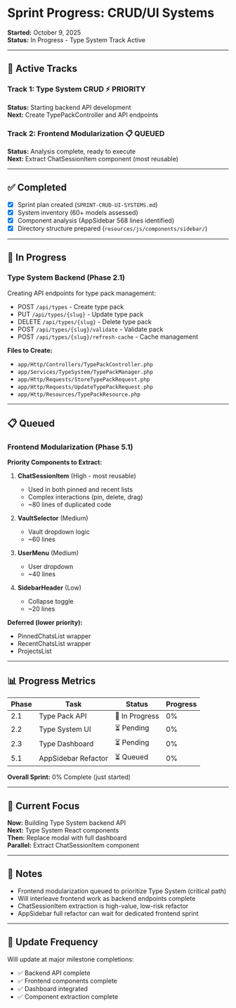 # Sprint Progress: CRUD/UI Systems

**Started:** October 9, 2025  
**Status:** In Progress - Type System Track Active

---

## 🎯 Active Tracks

### Track 1: Type System CRUD ⚡ **PRIORITY**
**Status:** Starting backend API development  
**Next:** Create TypePackController and API endpoints

### Track 2: Frontend Modularization 📋 **QUEUED**
**Status:** Analysis complete, ready to execute  
**Next:** Extract ChatSessionItem component (most reusable)

---

## ✅ Completed

- [x] Sprint plan created (`SPRINT-CRUD-UI-SYSTEMS.md`)
- [x] System inventory (60+ models assessed)
- [x] Component analysis (AppSidebar 568 lines identified)
- [x] Directory structure prepared (`resources/js/components/sidebar/`)

---

## 🚧 In Progress

### Type System Backend (Phase 2.1)
Creating API endpoints for type pack management:
- POST `/api/types` - Create type pack
- PUT `/api/types/{slug}` - Update type pack  
- DELETE `/api/types/{slug}` - Delete type pack
- POST `/api/types/{slug}/validate` - Validate pack
- POST `/api/types/{slug}/refresh-cache` - Cache management

**Files to Create:**
- `app/Http/Controllers/TypePackController.php`
- `app/Services/TypeSystem/TypePackManager.php`
- `app/Http/Requests/StoreTypePackRequest.php`
- `app/Http/Requests/UpdateTypePackRequest.php`
- `app/Http/Resources/TypePackResource.php`

---

## 📋 Queued

### Frontend Modularization (Phase 5.1)
**Priority Components to Extract:**
1. **ChatSessionItem** (High - most reusable)
   - Used in both pinned and recent lists
   - Complex interactions (pin, delete, drag)
   - ~80 lines of duplicated code

2. **VaultSelector** (Medium)
   - Vault dropdown logic
   - ~60 lines

3. **UserMenu** (Medium)  
   - User dropdown
   - ~40 lines

4. **SidebarHeader** (Low)
   - Collapse toggle
   - ~20 lines

**Deferred (lower priority):**
- PinnedChatsList wrapper
- RecentChatsList wrapper  
- ProjectsList

---

## 📊 Progress Metrics

| Phase | Task | Status | Progress |
|-------|------|--------|----------|
| 2.1 | Type Pack API | 🔄 In Progress | 0% |
| 2.2 | Type System UI | ⏳ Pending | 0% |
| 2.3 | Type Dashboard | ⏳ Pending | 0% |
| 5.1 | AppSidebar Refactor | ⏳ Queued | 0% |

**Overall Sprint:** 0% Complete (just started)

---

## 🎯 Current Focus

**Now:** Building Type System backend API  
**Next:** Type System React components  
**Then:** Replace modal with full dashboard  
**Parallel:** Extract ChatSessionItem component

---

## 📝 Notes

- Frontend modularization queued to prioritize Type System (critical path)
- Will interleave frontend work as backend endpoints complete
- ChatSessionItem extraction is high-value, low-risk refactor
- AppSidebar full refactor can wait for dedicated frontend sprint

---

## 🔄 Update Frequency

Will update at major milestone completions:
- ✅ Backend API complete
- ✅ Frontend components complete
- ✅ Dashboard integrated
- ✅ Component extraction complete
